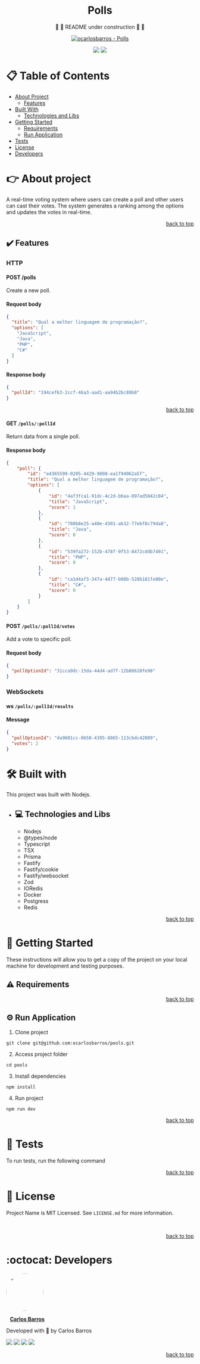 <div align="center">

# Polls

🚧 :construction: README under construction  🚧 :construction:

<!-- CHANGE ocarlosbarros AND Pools IN ALL LINK LOCATION -->

[![ocarlosbarros - Polls](https://img.shields.io/static/v1?label=ocarlosbarros&message=Polls&color=3178c6&style=for-the-badge&logo=github)](https://github.com/ocarlosbarros/polls "Go to GitHub repo")

<!-- BADGES OF STATUS IN DEVELOPEMNT AND LICENSE MIT -->
<img src="http://img.shields.io/static/v1?label=status&message=in%20development&color=3178c6&style=for-the-badge"/>
<img src="http://img.shields.io/static/v1?label=license&message=MIT&color=3178c6&style=for-the-badge"/>

<!-- BELOW CHANGE THE PROJECT NAME AND THE PATH TO A LOCAL IMAGE REPRESENTING THE PROJECT PROJECT -->

<!-- !Polls([PATH_IMAGE]) example: ![MY APP](./src/images/applicacao.png)--> 

</div>

# :clipboard: Table of Contents

* [About Project](#point_right-about-project)
    * [Features](#heavy_check_mark-features)
* [Built With](#hammer_and_wrench-built-with)
    * [Technologies and Libs](#computer-technologies-and-libs)
* [Getting Started](#rocket-getting-started)
    * [Requirements](#warning-requirements)
    * [Run Application](#gear-run-application)
* [Tests](#test_tube-tests)
* [License](#page_facing_up-license)
* [Developers](#octocat-developers)

#   :point_right: About project

A real-time voting system where users can create a poll and other users can cast their votes. The system generates a ranking among the options and updates the votes in real-time.

<p align="right"><a href="#polls">back to top</a></p>

##  :heavy_check_mark: Features 

### HTTP

#### POST /polls

Create a new poll.

#### Request body

```json
{
  "title": "Qual a melhor linguagem de programação?",
  "options": [
    "JavaScript",
    "Java",
    "PHP",
    "C#"
  ]
}
```
#### Response body

```json
{
  "pollId": "194cef63-2ccf-46a3-aad1-aa94b2bc89b0"
}
```

<p align="right"><a href="#polls">back to top</a></p>

#### GET `/polls/:pollId`

Return data from a single poll.

#### Response body

```json
{
	"poll": {
		"id": "e4365599-0205-4429-9808-ea1f94062a5f",
		"title": "Qual a melhor linguagem de programação?",
		"options": [
			{
				"id": "4af3fca1-91dc-4c2d-b6aa-897ad5042c84",
				"title": "JavaScript",
				"score": 1
			},
			{
				"id": "780b8e25-a40e-4301-ab32-77ebf8c79da8",
				"title": "Java",
				"score": 0
			},
			{
				"id": "539fa272-152b-478f-9f53-8472cddb7491",
				"title": "PHP",
				"score": 0
			},
			{
				"id": "ca1d4af3-347a-4d77-b08b-528b181fe80e",
				"title": "C#",
				"score": 0
			}
		]
	}
}
```

#### POST `/polls/:pollId/votes`

Add a vote to specific poll.

#### Request body

```json
{
  "pollOptionId": "31cca9dc-15da-44d4-ad7f-12b86610fe98"
}
```

### WebSockets

#### ws `/polls/:pollId/results`

#### Message

```json
{
  "pollOptionId": "da9601cc-0b58-4395-8865-113cbdc42089",
  "votes": 2
}
```

<!-- ends first block of content -->

#   :hammer_and_wrench: Built with 

This project was built with Nodejs.

* ##    :computer: Technologies and Libs

    <!-- FILL TECHS AND PACKAGES BELOW -->
    - Nodejs
    - @types/node
    - Typescript
    - TSX
    - Prisma
    - Fastify
    - Fastify/cookie
    - Fastify/websocket
    - Zod
    - IORedis
    - Docker
    - Postgress
    - Redis

<p align="right"><a href="#polls">back to top</a></p>

<!-- ends second block of content -->

#   :rocket: Getting Started 

These instructions will allow you to get a copy of the project on your local machine for development and testing purposes.

##  :warning: Requirements 

<p align="right"><a href="#polls">back to top</a></p>

##  :gear: Run Application

1. Clone project

```
git clone git@github.com:ocarlosbarros/pools.git
```

2. Access project folder

```
cd pools
```

3. Install dependencies

```
npm install
```

4. Run project
```
npm run dev
```


<p align="right"><a href="#polls">back to top</a></p>

#  :test_tube: Tests

To run tests, run the following command

<p align="right"><a href="#polls">back to top</a></p>

#   :page_facing_up: License 

Project Name is MIT Licensed. See ```LICENSE.md``` for more information.

<br/>

<p align="right"><a href="#polls">back to top</a></p>


# :octocat: Developers 

<a href="https://ocarlosbarros.github.io" target="_blank">
 <div>
    <img style="border-radius: 50%;" src="https://avatars.githubusercontent.com/u/22147889?v=4" width="100px;" alt=""/>
    <br />
    <p style="margin-left:10px"><b>Carlos Barros</b></p>
 </div>
 </a> 


Developed with 💜 by Carlos Barros

<div align="left">
    <a href="https://www.linkedin.com/in/ocarlosbarros" target="_blank"><img src="https://img.shields.io/badge/-LinkedIn-%230077B5?style=badge&logo=linkedin&logoColor=white" target="_blank"></a>
    <a href = "mailto:carlos_dbs@hotmail.com"><img src="https://img.shields.io/badge/Outlook-0078D4?style=badge&logo=microsoft-outlook&logoColor=white" target="_blank"></a>
    <a href="https://www.instagram.com/o_carlosbarros.dev/" target="_blank"><img src="https://img.shields.io/badge/-Instagram-%23E4405F?style=badge&logo=instagram&logoColor=white" target="_blank"></a>
    <a href="https://www.youtube.com/channel/UC1xY9hXr4h_77rfKKk-i3Vg" target="_blank"><img src="https://img.shields.io/badge/YouTube-FF0000?style=badge&logo=youtube&logoColor=white" target="_blank"></a>
</div>

<p align="right"><a href="#polls">back to top</a></p>

